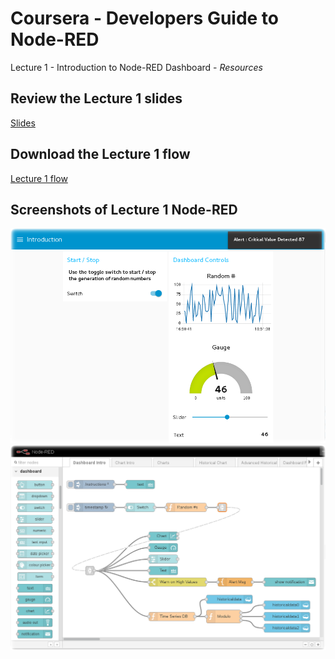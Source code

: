 # Coursera - Developers Guide to Node-RED
Lecture 1 - Introduction to Node-RED Dashboard - *Resources*

## Review the Lecture 1 slides
[Slides](slides/README.md)

## Download the Lecture 1 flow
[Lecture 1 flow](flows/Dashboard-Intro.json)

## Screenshots of Lecture 1 Node-RED
![Node-RED Dashboard Example](screenshots/NRD-Intro-Example.png?raw=true "Node-RED Dashboard Example")
![Node-RED Dashboard Flow](screenshots/NRD-Intro-ExampleFlow.png?raw=true "Node-RED Dashboard Flow")

